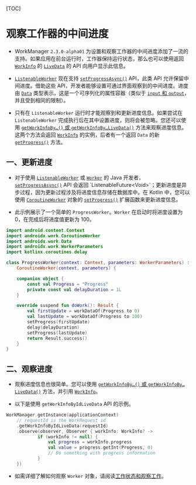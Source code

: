 [TOC]

# 观察工作器的中间进度

* WorkManager `2.3.0-alpha01` 为设置和观察工作器的中间进度添加了一流的支持。如果应用在前台运行时，工作器保持运行状态，那么也可以使用返回 [`WorkInfo`](https://developer.android.google.cn/reference/androidx/work/WorkInfo) 的 [`LiveData`](https://developer.android.google.cn/reference/androidx/lifecycle/LiveData) 的 API 向用户显示此信息。

* [`ListenableWorker`](https://developer.android.google.cn/reference/androidx/work/ListenableWorker) 现在支持 [`setProgressAsync()`](https://developer.android.google.cn/reference/androidx/work/ListenableWorker#setProgressAsync(androidx.work.Data)) API，此类 API 允许保留中间进度。借助这些 API，开发者能够设置可通过界面观察到的中间进度。进度由 [`Data`](https://developer.android.google.cn/reference/androidx/work/Data) 类型表示，这是一个可序列化的属性容器（类似于 [`input` 和 `output`](https://developer.android.google.cn/topic/libraries/architecture/workmanager/advanced#params)，并且受到相同的限制）。

* 只有在 `ListenableWorker` 运行时才能观察到和更新进度信息。如果尝试在 `ListenableWorker` 完成执行后在其中设置进度，则将会被忽略。您还可以使用 [`getWorkInfoBy…()` 或 `getWorkInfoBy…LiveData()`](https://developer.android.google.cn/reference/androidx/work/WorkManager#getWorkInfoById(java.util.UUID)) 方法来观察进度信息。这两个方法会返回 [`WorkInfo`](https://developer.android.google.cn/reference/androidx/work/WorkInfo) 的实例，后者有一个返回 `Data` 的新 [`getProgress()`](https://developer.android.google.cn/reference/androidx/work/WorkInfo#getProgress()) 方法。

## 一、更新进度

* 对于使用 [`ListenableWorker`](https://developer.android.google.cn/reference/androidx/work/ListenableWorker) 或 [`Worker`](https://developer.android.google.cn/reference/androidx/work/Worker) 的 Java 开发者，[`setProgressAsync()`](https://developer.android.google.cn/reference/androidx/work/ListenableWorker#setProgressAsync(androidx.work.Data)) API 会返回 `ListenableFuture<Void>`；更新进度是异步过程，因为更新过程涉及将进度信息存储在数据库中。在 Kotlin 中，您可以使用 [`CoroutineWorker`](https://developer.android.google.cn/reference/kotlin/androidx/work/CoroutineWorker) 对象的 [`setProgress()`](https://developer.android.google.cn/reference/kotlin/androidx/work/CoroutineWorker#setprogress) 扩展函数来更新进度信息。

* 此示例展示了一个简单的 `ProgressWorker`。`Worker` 在启动时将进度设置为 0，在完成后将进度值更新为 100。

```kotlin
import android.content.Context
import androidx.work.CoroutineWorker
import androidx.work.Data
import androidx.work.WorkerParameters
import kotlinx.coroutines.delay

class ProgressWorker(context: Context, parameters: WorkerParameters) :
    CoroutineWorker(context, parameters) {

    companion object {
        const val Progress = "Progress"
        private const val delayDuration = 1L
    }

    override suspend fun doWork(): Result {
        val firstUpdate = workDataOf(Progress to 0)
        val lastUpdate = workDataOf(Progress to 100)
        setProgress(firstUpdate)
        delay(delayDuration)
        setProgress(lastUpdate)
        return Result.success()
    }
}
```

## 二、观察进度

* 观察进度信息也很简单。您可以使用 [`getWorkInfoBy…()` 或 `getWorkInfoBy…LiveData()`](https://developer.android.google.cn/reference/androidx/work/WorkManager#getWorkInfoById(java.util.UUID)) 方法，并引用 [`WorkInfo`](https://developer.android.google.cn/reference/androidx/work/WorkInfo)。

* 以下是使用 `getWorkInfoByIdLiveData` API 的示例。

```kotlin
WorkManager.getInstance(applicationContext)
    // requestId is the WorkRequest id
    .getWorkInfoByIdLiveData(requestId)
    .observe(observer, Observer { workInfo: WorkInfo? ->
            if (workInfo != null) {
                val progress = workInfo.progress
                val value = progress.getInt(Progress, 0)
                // Do something with progress information
            }
    })
```

* 如需详细了解如何观察 `Worker` 对象，请阅读[工作状态和观察工作](https://developer.android.google.cn/topic/libraries/architecture/workmanager/how-to/states-and-observation)。